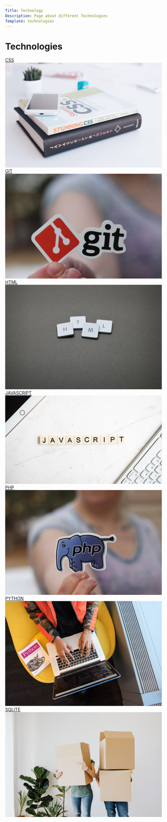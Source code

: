 ```yaml
---
Title: Technology
Description: Page about different Technologies
Template: technologies
---
```


Technologies
==========================

<div class="technology css">
    <a href="%base_url%?technology/sub/css" class="css">CSS</a>
    <img src="assets/img/css.jpg">
</div>

<div class="technology git">
    <a href="%base_url%?technology/sub/git">GIT</a>
    <img src="assets/img/git.jpeg">
</div>

<div class="technology html">
    <a href="%base_url%?technology/sub/html">HTML</a>
    <img src="assets/img/html.jpeg">
</div>

<div class="technology jav">
    <a href="%base_url%?technology/sub/javascript">JAVASCRIPT</a>
    <img src="assets/img/java.jpg">
</div>

<div class="technology php">
    <a href="%base_url%?technology/sub/php">PHP</a>
    <img src="assets/img/php.jpeg">
</div>

<div class="technology python">
    <a href="%base_url%?technology/sub/python">PYTHON</a>
    <img src="assets/img/python.jpeg">
</div>

<div class="technology sqlite">
    <a href="%base_url%?technology/sub/sqlite">SQLITE</a>
    <img src="assets/img/sqlite.jpg">
</div>
